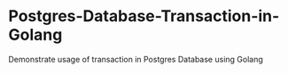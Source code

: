 # Postgres-Database-Transaction-in-Golang
Demonstrate usage of transaction in Postgres Database using Golang

